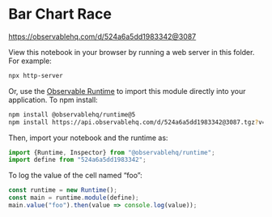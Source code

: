 # Bar Chart Race

https://observablehq.com/d/524a6a5dd1983342@3087

View this notebook in your browser by running a web server in this folder. For
example:

~~~sh
npx http-server
~~~

Or, use the [Observable Runtime](https://github.com/observablehq/runtime) to
import this module directly into your application. To npm install:

~~~sh
npm install @observablehq/runtime@5
npm install https://api.observablehq.com/d/524a6a5dd1983342@3087.tgz?v=3
~~~

Then, import your notebook and the runtime as:

~~~js
import {Runtime, Inspector} from "@observablehq/runtime";
import define from "524a6a5dd1983342";
~~~

To log the value of the cell named “foo”:

~~~js
const runtime = new Runtime();
const main = runtime.module(define);
main.value("foo").then(value => console.log(value));
~~~
